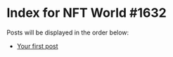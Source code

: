 # Index for NFT World #1632
Posts will be displayed in the order below:

- [Your first post](./001-first.md)

